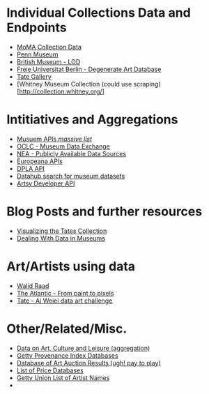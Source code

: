 Individual Collections Data and Endpoints
=============================

- [MoMA Collection Data](https://github.com/MuseumofModernArt/collection)
- [Penn Museum](http://www.penn.museum/collections/data.php)
- [British Museum - LOD](http://collection.britishmuseum.org/)
- [Freie Universitat Berlin - Degenerate Art Database](http://www.geschkult.fu-berlin.de/en/e/db_entart_kunst/datenbank/index.html)
- [Tate Gallery](https://github.com/tategallery/collection)
- [Whitney Museum Collection (could use scraping)[http://collection.whitney.org/]

Intitiatives and Aggregations
=============================

- [Musuem APIs _massive list_](http://museum-api.pbworks.com/w/page/21933420/Museum%C2%A0APIs)
- [OCLC - Museum Data Exchange](http://www.oclc.org/research/activities/museumdata.html)
- [NEA - Publicly Available Data Sources](https://www.arts.gov/grants-organizations/research-art-works/publicly-available-data-sources)
- [Europeana APIs](http://labs.europeana.eu/api)
- [DPLA API](http://dp.la/info/developers/codex/)
- [Datahub search for museum datasets](https://datahub.io/dataset?tags=museum)
- [Artsy Developer API](https://developers.artsy.net/)

Blog Posts and further resources
================================

- [Visualizing the Tates Collection](http://museumtwo.blogspot.com/2013/11/visualizing-tates-collection-what-open.html)
- [Dealing With Data in Museums](http://www.hugeinc.com/ideas/perspective/dealing-with-data-in-museums)

Art/Artists using data
======================

- [Walid Raad](http://www.moma.org/calendar/exhibitions/1493)
- [The Atlantic - From paint to pixels](http://www.theatlantic.com/entertainment/archive/2015/05/the-rise-of-the-data-artist/392399/)
- [Tate - Ai Weiei data art challenge](http://www.thespace.org/artwork/view/tatehackprojects)

Other/Related/Misc.
===================

- [Data on Art, Culture and Leisure (aggregation)](http://dss.princeton.edu/cgi-bin/dataresources/newdataresources.cgi?term=38)
- [Getty Provenance Index Databases](http://www.getty.edu/research/tools/provenance/search.html)
- [Database of Art Auction Results (ugh! pay to play)](https://www.artnet.com/price-database/)
- [List of Price Databases](http://nylibrary.sothebysinstitute.com/rr_eresources_pricedb.html)
- [Getty Union List of Artist Names](http://www.getty.edu/research/tools/vocabularies/ulan/)
- 

